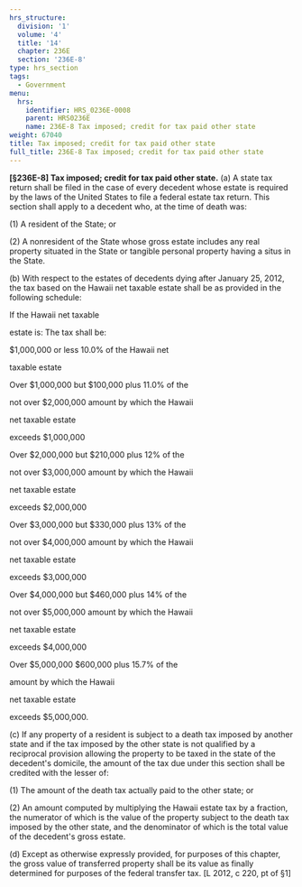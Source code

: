 ```yaml
---
hrs_structure:
  division: '1'
  volume: '4'
  title: '14'
  chapter: 236E
  section: '236E-8'
type: hrs_section
tags:
  - Government
menu:
  hrs:
    identifier: HRS_0236E-0008
    parent: HRS0236E
    name: 236E-8 Tax imposed; credit for tax paid other state
weight: 67040
title: Tax imposed; credit for tax paid other state
full_title: 236E-8 Tax imposed; credit for tax paid other state
---
```

**[§236E-8] Tax imposed; credit for tax paid other state.** (a) A state tax return shall be filed in the case of every decedent whose estate is required by the laws of the United States to file a federal estate tax return. This section shall apply to a decedent who, at the time of death was:

(1) A resident of the State; or

(2) A nonresident of the State whose gross estate includes any real property situated in the State or tangible personal property having a situs in the State.

(b) With respect to the estates of decedents dying after January 25, 2012, the tax based on the Hawaii net taxable estate shall be as provided in the following schedule:

If the Hawaii net taxable

estate is: The tax shall be:

$1,000,000 or less 10.0% of the Hawaii net

taxable estate

Over $1,000,000 but $100,000 plus 11.0% of the

not over $2,000,000 amount by which the Hawaii

net taxable estate

exceeds $1,000,000

Over $2,000,000 but $210,000 plus 12% of the

not over $3,000,000 amount by which the Hawaii

net taxable estate

exceeds $2,000,000

Over $3,000,000 but $330,000 plus 13% of the

not over $4,000,000 amount by which the Hawaii

net taxable estate

exceeds $3,000,000

Over $4,000,000 but $460,000 plus 14% of the

not over $5,000,000 amount by which the Hawaii

net taxable estate

exceeds $4,000,000

Over $5,000,000 $600,000 plus 15.7% of the

amount by which the Hawaii

net taxable estate

exceeds $5,000,000.

(c) If any property of a resident is subject to a death tax imposed by another state and if the tax imposed by the other state is not qualified by a reciprocal provision allowing the property to be taxed in the state of the decedent's domicile, the amount of the tax due under this section shall be credited with the lesser of:

(1) The amount of the death tax actually paid to the other state; or

(2) An amount computed by multiplying the Hawaii estate tax by a fraction, the numerator of which is the value of the property subject to the death tax imposed by the other state, and the denominator of which is the total value of the decedent's gross estate.

(d) Except as otherwise expressly provided, for purposes of this chapter, the gross value of transferred property shall be its value as finally determined for purposes of the federal transfer tax. [L 2012, c 220, pt of §1]